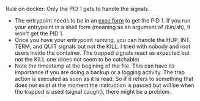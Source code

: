 Rule on docker: Only the PID 1 gets to handle the signals.
- The entrypoint needs to be in an [exec form](https://docs.docker.com/engine/reference/builder/#exec-form-entrypoint-example) to get the PID 1. If you run your entrypoint in a shell form (meaning as an argument of /bin/sh), it won't get the PID 1. 
- Once you have your entrypoint running, you can handle the HUP, INT, TERM, and QUIT signals but not the KILL. I tried with nobody and root users inside the container. The trapped signals react as expected but not the KILL one (does not seem to be catchable)
- Note the timestamp at the begining of the file. This can have its importance if you are doing a backup or a logging activity. The trap action is executed as soon as it is read. So if it refers to something that does not exist at the moment the instruction is passed but will be when the trapped is used (signal caught), there might be a problem.
